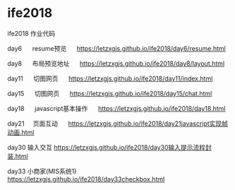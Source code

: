 # ife2018
ife2018 作业代码

day6
      resume预览
      https://letzxgjs.github.io/ife2018/day6/resume.html

day8
      布局预览地址
      https://letzxgjs.github.io/ife2018/day8/layout.html
      
      
day11
      切图网页
      https://letzxgjs.github.io/ife2018/day11/index.html
      

day15
      切图网页
      https://letzxgjs.github.io/ife2018/day15/chat.html


day18
      javascript基本操作
      https://letzxgjs.github.io/ife2018/day18.html

day21
      页面互动
      https://letzxgjs.github.io/ife2018/day21javascript实现帧动画.html

day30
      输入交互 
      https://letzxgjs.github.io/ife2018/day30输入提示流程封装.html
      
day33
      小商家(MIS系统1) 
      https://letzxgjs.github.io/ife2018/day33checkbox.html
